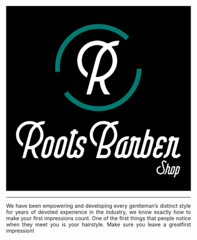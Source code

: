 <div align="center">

<img src="static/img/roots-logo-square.PNG">

</div>

---

<div align="justify">

We have been empowering and developing every gentleman’s distinct style for years of devoted experience in the industry, we know exactly how to make your first impressions count. One of the first things that people notice when they meet you is your hairstyle. Make sure you leave a greatfirst impression!

</div>